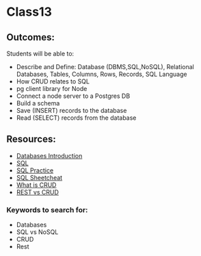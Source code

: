 # Class13

## Outcomes:
Students will be able to:
- Describe and Define: Database (DBMS,SQL,NoSQL), Relational Databases, Tables, Columns, Rows, Records, SQL Language
- How CRUD relates to SQL
- pg client library for Node
- Connect a node server to a Postgres DB
- Build a schema
- Save (INSERT) records to the database
- Read (SELECT) records from the database

## Resources:
* [Databases Introduction](https://zenkit.com/en/blog/everything-you-need-to-know-about-web-databases/)
* [SQL](https://sqlbolt.com/)
* [SQL Practice](https://www.w3schools.com/sql/trysql.asp?filename=trysql_select_all)
* [SQL Sheetcheat](http://www.cheat-sheets.org/sites/sql.su/)
* [What is CRUD](https://youtu.be/iNkspbIfcic)
* [REST vs CRUD](https://www.logicmonitor.com/blog/rest-vs-crud)

### Keywords to search for:
* Databases
* SQL vs NoSQL
* CRUD
* Rest